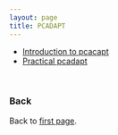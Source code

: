 ```yaml
---
layout: page
title: PCADAPT
---
```


* [Introduction to pcacapt](../assets/pcadapt_intro.pdf)
* [Practical pcadapt](../assets/PCAdapt_praticals.md)

<br/>

### Back

Back to [first page](../index.md).
